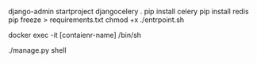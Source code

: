 django-admin startproject djangocelery .
pip install celery
pip install redis
pip freeze > requirements.txt
chmod +x ./entrpoint.sh
<!-- to open a shell session inside a container execute this -->
docker exec -it [contaienr-name] /bin/sh
<!-- then to enter the django manage.py shell execute this after you opened a shell session inside the django container -->
./manage.py shell
